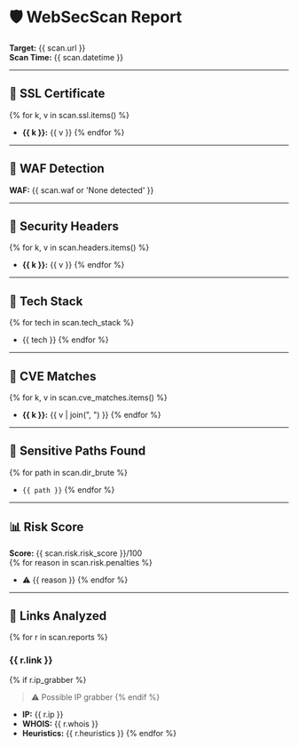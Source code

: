 # 🛡️ WebSecScan Report

**Target:** {{ scan.url }}  
**Scan Time:** {{ scan.datetime }}

---

## 🔐 SSL Certificate
{% for k, v in scan.ssl.items() %}
- **{{ k }}:** {{ v }}
{% endfor %}

---

## 🧱 WAF Detection
**WAF:** {{ scan.waf or 'None detected' }}

---

## 📑 Security Headers
{% for k, v in scan.headers.items() %}
- **{{ k }}:** {{ v }}
{% endfor %}

---

## 🧬 Tech Stack
{% for tech in scan.tech_stack %}
- {{ tech }}
{% endfor %}

---

## 📌 CVE Matches
{% for k, v in scan.cve_matches.items() %}
- **{{ k }}:** {{ v | join(", ") }}
{% endfor %}

---

## 📁 Sensitive Paths Found
{% for path in scan.dir_brute %}
- `{{ path }}`
{% endfor %}

---

## 📊 Risk Score
**Score:** {{ scan.risk.risk_score }}/100  
{% for reason in scan.risk.penalties %}
- ⚠️ {{ reason }}
{% endfor %}

---

## 🔗 Links Analyzed
{% for r in scan.reports %}
### {{ r.link }}
{% if r.ip_grabber %}
> ⚠️ Possible IP grabber
{% endif %}
- **IP:** {{ r.ip }}
- **WHOIS:** {{ r.whois }}
- **Heuristics:** {{ r.heuristics }}
{% endfor %}
